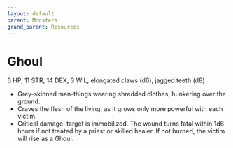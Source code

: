 ```yaml
---
layout: default
parent: Monsters
grand_parent: Resources
---
```

# Ghoul
6 HP,  11 STR, 14 DEX, 3 WIL, elongated claws (d6), jagged teeth (d8)
- Grey-skinned man-things wearing shredded clothes, hunkering over the ground.
- Craves the flesh of the living, as it grows only more powerful with each victim.
- Critical damage: target is immobilized. The wound turns fatal within 1d6 hours if not treated by a priest or skilled healer. If not burned, the victim will rise as a Ghoul.
